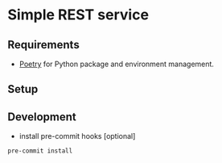 # Simple REST service

## Requirements

* [Poetry](https://python-poetry.org/) for Python package and environment management.

## Setup


## Development

* install pre-commit hooks [optional]
```bash
pre-commit install
```
